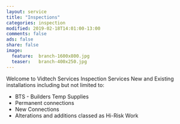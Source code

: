 ```yaml
---
layout: service
title: "Inspections"
categories: inspection
modified: 2019-02-18T14:01:00-13:00
comments: false
ads: false
share: false
image:
  feature:  branch-1600x800.jpg
  teaser:   branch-400x250.jpg
---
```

Welcome to Vidtech Services Inspection Services
New and Existing installations including but not limited to:
 - BTS -  Builders Temp Supplies
 - Permanent connections
 - New Connections
 - Alterations and additions classed as  Hi-Risk Work
